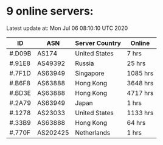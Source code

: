 # 9 online servers:

Latest update at: Mon Jul 06 08:10:10 UTC 2020

| ID | ASN | Server Country | Online |
| -- | --- | -------------- | ------ |
| #.D09B | AS174 | United States | 7 hrs |
| #.91E8 | AS49392 | Russia | 25 hrs |
| #.7F1D | AS63949 | Singapore | 1085 hrs |
| #.B6F8 | AS63888 | Hong Kong | 3648 hrs |
| #.BD3E | AS63888 | Hong Kong | 4717 hrs |
| #.2A79 | AS63949 | Japan | 1 hrs |
| #.1278 | AS23033 | United States | 1133 hrs |
| #.33B9 | AS63888 | Hong Kong | 64 hrs |
| #.770F | AS202425 | Netherlands | 1 hrs |

